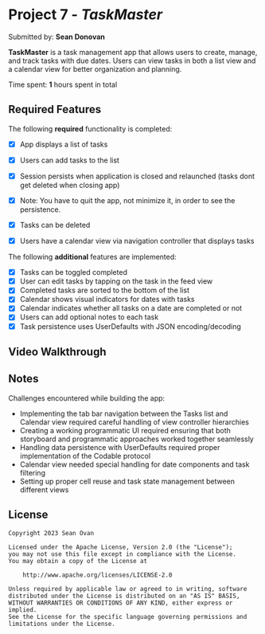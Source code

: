 # Project 7 - *TaskMaster*

Submitted by: **Sean Donovan**

**TaskMaster** is a task management app that allows users to create, manage, and track tasks with due dates. Users can view tasks in both a list view and a calendar view for better organization and planning.

Time spent: **1** hours spent in total

## Required Features

The following **required** functionality is completed:

- [x] App displays a list of tasks
- [x] Users can add tasks to the list
- [x] Session persists when application is closed and relaunched (tasks dont get deleted when closing app) 
- [x] Note: You have to quit the app, not minimize it, in order to see the persistence.
- [x] Tasks can be deleted
- [x] Users have a calendar view via navigation controller that displays tasks	


The following **additional** features are implemented:

- [x] Tasks can be toggled completed
- [x] User can edit tasks by tapping on the task in the feed view
- [x] Completed tasks are sorted to the bottom of the list
- [x] Calendar shows visual indicators for dates with tasks
- [x] Calendar indicates whether all tasks on a date are completed or not
- [x] Users can add optional notes to each task
- [x] Task persistence uses UserDefaults with JSON encoding/decoding

## Video Walkthrough

## Notes

Challenges encountered while building the app:

- Implementing the tab bar navigation between the Tasks list and Calendar view required careful handling of view controller hierarchies
- Creating a working programmatic UI required ensuring that both storyboard and programmatic approaches worked together seamlessly
- Handling data persistence with UserDefaults required proper implementation of the Codable protocol
- Calendar view needed special handling for date components and task filtering
- Setting up proper cell reuse and task state management between different views

## License

    Copyright 2023 Sean Ovan

    Licensed under the Apache License, Version 2.0 (the "License");
    you may not use this file except in compliance with the License.
    You may obtain a copy of the License at

        http://www.apache.org/licenses/LICENSE-2.0

    Unless required by applicable law or agreed to in writing, software
    distributed under the License is distributed on an "AS IS" BASIS,
    WITHOUT WARRANTIES OR CONDITIONS OF ANY KIND, either express or implied.
    See the License for the specific language governing permissions and
    limitations under the License. 